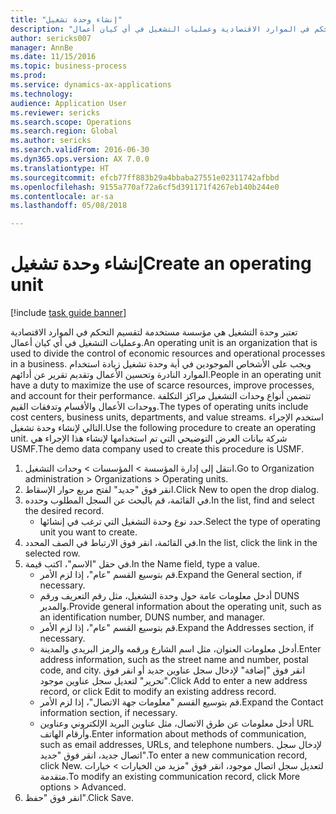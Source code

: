 ```yaml
--- 
title: "إنشاء وحدة تشغيل"
description: "تعتبر وحدة التشغيل هي مؤسسة مستخدمة لتقسيم التحكم في الموارد الاقتصادية وعمليات التشغيل في أي كيان أعمال."
author: sericks007
manager: AnnBe
ms.date: 11/15/2016
ms.topic: business-process
ms.prod: 
ms.service: dynamics-ax-applications
ms.technology: 
audience: Application User
ms.reviewer: sericks
ms.search.scope: Operations
ms.search.region: Global
ms.author: sericks
ms.search.validFrom: 2016-06-30
ms.dyn365.ops.version: AX 7.0.0
ms.translationtype: HT
ms.sourcegitcommit: efcb77ff883b29a4bbaba27551e02311742afbbd
ms.openlocfilehash: 9155a770af72a6cf5d391171f4267eb140b244e0
ms.contentlocale: ar-sa
ms.lasthandoff: 05/08/2018

---
```

# <a name="create-an-operating-unit"></a><span data-ttu-id="5eb62-103">إنشاء وحدة تشغيل</span><span class="sxs-lookup"><span data-stu-id="5eb62-103">Create an operating unit</span></span>

[!include [task guide banner](../../includes/task-guide-banner.md)]

<span data-ttu-id="5eb62-104">تعتبر وحدة التشغيل هي مؤسسة مستخدمة لتقسيم التحكم في الموارد الاقتصادية وعمليات التشغيل في أي كيان أعمال.</span><span class="sxs-lookup"><span data-stu-id="5eb62-104">An operating unit is an organization that is used to divide the control of economic resources and operational processes in a business.</span></span> <span data-ttu-id="5eb62-105">ويجب على الأشخاص الموجودين في أية وحدة تشغيل زيادة استخدام الموارد النادرة وتحسين الأعمال وتقديم تقرير عن أدائهم.</span><span class="sxs-lookup"><span data-stu-id="5eb62-105">People in an operating unit have a duty to maximize the use of scarce resources, improve processes, and account for their performance.</span></span> <span data-ttu-id="5eb62-106">تتضمن أنواع وحدات التشغيل مراكز التكلفة ووحدات الأعمال والأقسام وتدفقات القيم.</span><span class="sxs-lookup"><span data-stu-id="5eb62-106">The types of operating units include cost centers, business units, departments, and value streams.</span></span> <span data-ttu-id="5eb62-107">استخدم الإجراء التالي لإنشاء وحدة تشغيل.</span><span class="sxs-lookup"><span data-stu-id="5eb62-107">Use the following procedure to create an operating unit.</span></span> <span data-ttu-id="5eb62-108">شركة بيانات العرض التوضيحي التي تم استخدامها لإنشاء هذا الإجراء هي USMF.</span><span class="sxs-lookup"><span data-stu-id="5eb62-108">The demo data company used to create this procedure is USMF.</span></span>

1. <span data-ttu-id="5eb62-109">انتقل إلى إدارة المؤسسة > المؤسسات > وحدات التشغيل.</span><span class="sxs-lookup"><span data-stu-id="5eb62-109">Go to Organization administration > Organizations > Operating units.</span></span>
2. <span data-ttu-id="5eb62-110">انقر فوق "جديد" لفتح مربع حوار الإسقاط‬.</span><span class="sxs-lookup"><span data-stu-id="5eb62-110">Click New to open the drop dialog.</span></span>
3. <span data-ttu-id="5eb62-111">في القائمة، قم بالبحث عن السجل المطلوب وحدده.</span><span class="sxs-lookup"><span data-stu-id="5eb62-111">In the list, find and select the desired record.</span></span>
    * <span data-ttu-id="5eb62-112">حدد نوع وحدة التشغيل التي ترغب في إنشائها.</span><span class="sxs-lookup"><span data-stu-id="5eb62-112">Select the type of operating unit you want to create.</span></span>  
4. <span data-ttu-id="5eb62-113">في القائمة، انقر فوق الارتباط في الصف المحدد.</span><span class="sxs-lookup"><span data-stu-id="5eb62-113">In the list, click the link in the selected row.</span></span>
5. <span data-ttu-id="5eb62-114">في حقل "الاسم"، اكتب قيمة.</span><span class="sxs-lookup"><span data-stu-id="5eb62-114">In the Name field, type a value.</span></span>
    * <span data-ttu-id="5eb62-115">قم بتوسيع القسم "عام"، إذا لزم الأمر.</span><span class="sxs-lookup"><span data-stu-id="5eb62-115">Expand the General section, if necessary.</span></span>  
    * <span data-ttu-id="5eb62-116">أدخل معلومات عامة حول وحدة التشغيل، مثل رقم التعريف ورقم DUNS والمدير.</span><span class="sxs-lookup"><span data-stu-id="5eb62-116">Provide general information about the operating unit, such as an identification number, DUNS number, and manager.</span></span>    
    * <span data-ttu-id="5eb62-117">قم بتوسيع القسم "عام"، إذا لزم الأمر.</span><span class="sxs-lookup"><span data-stu-id="5eb62-117">Expand the Addresses section, if necessary.</span></span>  
    * <span data-ttu-id="5eb62-118">أدخل معلومات العنوان، مثل اسم الشارع ورقمه والرمز البريدي والمدينة.</span><span class="sxs-lookup"><span data-stu-id="5eb62-118">Enter address information, such as the street name and number, postal code, and city.</span></span> <span data-ttu-id="5eb62-119">انقر فوق "إضافة" لإدخال سجل عناوين جديد أو انقر فوق "تحرير" لتعديل سجل عناوين موجود.</span><span class="sxs-lookup"><span data-stu-id="5eb62-119">Click Add to enter a new address record, or click Edit to modify an existing address record.</span></span>   
    * <span data-ttu-id="5eb62-120">قم بتوسيع القسم "معلومات جهة الاتصال"، إذا لزم الأمر.</span><span class="sxs-lookup"><span data-stu-id="5eb62-120">Expand the Contact information section, if necessary.</span></span>  
    * <span data-ttu-id="5eb62-121">أدخل معلومات عن طرق الاتصال، مثل عناوين البريد الإلكتروني وعناوين URL وأرقام الهاتف.</span><span class="sxs-lookup"><span data-stu-id="5eb62-121">Enter information about methods of communication, such as email addresses, URLs, and telephone numbers.</span></span> <span data-ttu-id="5eb62-122">لإدخال سجل اتصال جديد، انقر فوق "جديد".</span><span class="sxs-lookup"><span data-stu-id="5eb62-122">To enter a new communication record, click New.</span></span> <span data-ttu-id="5eb62-123">لتعديل سجل اتصال موجود، انقر فوق "مزيد من الخيارات > خيارات متقدمة.</span><span class="sxs-lookup"><span data-stu-id="5eb62-123">To modify an existing communication record, click More options > Advanced.</span></span>   
6. <span data-ttu-id="5eb62-124">انقر فوق "حفظ".</span><span class="sxs-lookup"><span data-stu-id="5eb62-124">Click Save.</span></span>


